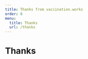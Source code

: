```yaml
---
title: Thanks from vaccination.works
order: 8
menu:
  title: Thanks
  url: /thanks
---
```


# Thanks

